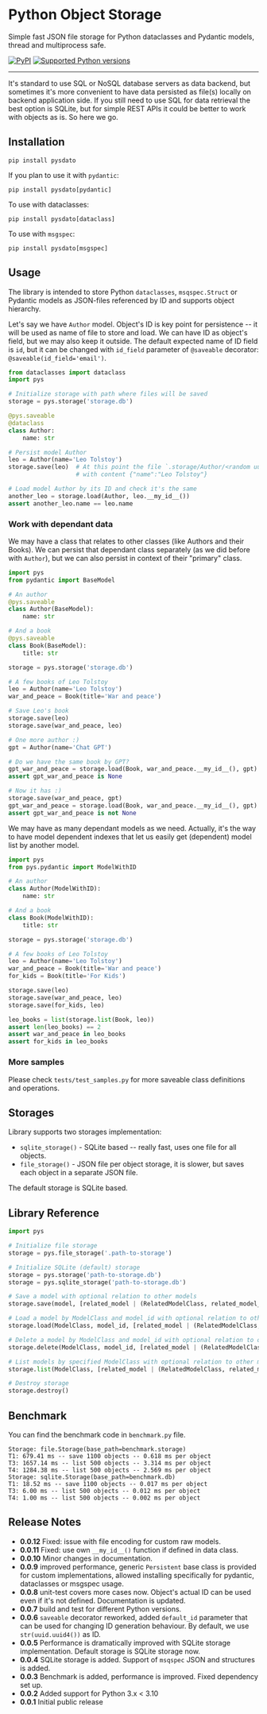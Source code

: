 # Python Object Storage 

Simple fast JSON file storage for Python dataclasses and Pydantic models, thread and multiprocess safe. 

[![PyPI](https://img.shields.io/pypi/v/pysdato)](https://pypi.org/project/pysdato/)
[![Supported Python
versions](https://img.shields.io/pypi/pyversions/pysdato.svg)](https://pypi.org/project/pysdato/)

----
It's standard to use SQL or NoSQL database servers as data backend, but sometimes it's more
convenient to have data persisted as file(s) locally on backend application side. If you still
need to use SQL for data retrieval the best option is SQLite, but for simple REST APIs it 
could be better to work with objects as is. So here we go.

## Installation
```shell
pip install pysdato
```

If you plan to use it with `pydantic`:
```shell
pip install pysdato[pydantic]
```

To use with dataclasses:
```shell
pip install pysdato[dataclass]
```

To use with `msgspec`:
```shell
pip install pysdato[msgspec]
```


## Usage
The library is intended to store Python `dataclasses`, `msqspec.Struct` or Pydantic models as JSON-files referenced by ID 
and supports object hierarchy. 

Let's say we have `Author` model. Object's ID is key point for persistence -- it will be used as name of
file to store and load. We can have ID as object's field, but we may also keep it outside. 
The default expected name of ID field is `id`, but it can be changed with `id_field` 
parameter of `@saveable` decorator: `@saveable(id_field='email')`. 

```python
from dataclasses import dataclass
import pys

# Initialize storage with path where files will be saved
storage = pys.storage('storage.db')

@pys.saveable
@dataclass
class Author:
    name: str

# Persist model Author
leo = Author(name='Leo Tolstoy')
storage.save(leo)  # At this point the file `.storage/Author/<random uuid id>.json` will be saved
                   # with content {"name":"Leo Tolstoy"}

# Load model Author by its ID and check it's the same
another_leo = storage.load(Author, leo.__my_id__())
assert another_leo.name == leo.name
```

### Work with dependant data
We may have a class that relates to other classes (like Authors and their Books). We can persist
that dependant class separately (as we did before with `Author`), but we can also persist 
in context of their "primary" class.

```python
import pys
from pydantic import BaseModel

# An author
@pys.saveable
class Author(BaseModel):
    name: str

# And a book
@pys.saveable
class Book(BaseModel):
    title: str

storage = pys.storage('storage.db')

# A few books of Leo Tolstoy
leo = Author(name='Leo Tolstoy')
war_and_peace = Book(title='War and peace')

# Save Leo's book
storage.save(leo)
storage.save(war_and_peace, leo)

# One more author :)
gpt = Author(name='Chat GPT')

# Do we have the same book by GPT?
gpt_war_and_peace = storage.load(Book, war_and_peace.__my_id__(), gpt)
assert gpt_war_and_peace is None

# Now it has :)
storage.save(war_and_peace, gpt)
gpt_war_and_peace = storage.load(Book, war_and_peace.__my_id__(), gpt)
assert gpt_war_and_peace is not None
```

We may have as many dependant models as we need. Actually, it's the way to have model dependent indexes
that let us easily get (dependent) model list by another model.
```python
import pys
from pys.pydantic import ModelWithID

# An author
class Author(ModelWithID):
    name: str

# And a book
class Book(ModelWithID):
    title: str

storage = pys.storage('storage.db')

# A few books of Leo Tolstoy
leo = Author(name='Leo Tolstoy')
war_and_peace = Book(title='War and peace')
for_kids = Book(title='For Kids')

storage.save(leo)
storage.save(war_and_peace, leo)
storage.save(for_kids, leo)

leo_books = list(storage.list(Book, leo))
assert len(leo_books) == 2
assert war_and_peace in leo_books
assert for_kids in leo_books
```

### More samples
Please check `tests/test_samples.py` for more saveable class definitions and operations.

## Storages
Library supports two storages implementation: 
- `sqlite_storage()` - SQLite based -- really fast, uses one file for all objects.
- `file_storage()` - JSON file per object storage, it is slower, but saves each object in a separate JSON file.

The default storage is SQLite based.

## Library Reference
```python
import pys

# Initialize file storage
storage = pys.file_storage('.path-to-storage')

# Initialize SQLite (default) storage
storage = pys.storage('path-to-storage.db')
storage = pys.sqlite_storage('path-to-storage.db')

# Save a model with optional relation to other models
storage.save(model, [related_model | (RelatedModelClass, related_model_id), ...])

# Load a model by ModelClass and model_id with optional relation to other models
storage.load(ModelClass, model_id, [related_model | (RelatedModelClass, related_model_id), ...])

# Delete a model by ModelClass and model_id with optional relation to other models
storage.delete(ModelClass, model_id, [related_model | (RelatedModelClass, related_model_id), ...])

# List models by specified ModelClass with optional relation to other models
storage.list(ModelClass, [related_model | (RelatedModelClass, related_model_id), ...])

# Destroy storage
storage.destroy()
```

## Benchmark
You can find the benchmark code in `benchmark.py` file.

```
Storage: file.Storage(base_path=benchmark.storage)
T1: 679.41 ms -- save 1100 objects -- 0.618 ms per object
T3: 1657.14 ms -- list 500 objects -- 3.314 ms per object
T4: 1284.38 ms -- list 500 objects -- 2.569 ms per object
Storage: sqlite.Storage(base_path=benchmark.db)
T1: 18.52 ms -- save 1100 objects -- 0.017 ms per object
T3: 6.00 ms -- list 500 objects -- 0.012 ms per object
T4: 1.00 ms -- list 500 objects -- 0.002 ms per object
```

## Release Notes
- **0.0.12** Fixed: issue with file encoding for custom raw models.
- **0.0.11** Fixed: use own `__my_id__()` function if defined in data class.
- **0.0.10** Minor changes in documentation.
- **0.0.9** improved performance, generic `Persistent` base class is provided for custom implementations,
  allowed installing specifically for pydantic, dataclasses or msgspec usage.
- **0.0.8** unit-test covers more cases now. Object's actual ID can be used even if it's not defined. 
  Documentation is updated. 
- **0.0.7** build and test for different Python versions.
- **0.0.6** `saveable` decorator reworked, added `default_id` parameter that can be used for
changing ID generation behaviour. By default, we use `str(uuid.uuid4())` as ID.
- **0.0.5** Performance is dramatically improved with SQLite storage implementation. 
Default storage is SQLite storage now.
- **0.0.4** SQLite storage is added. Support of `msqspec` JSON and structures is added.
- **0.0.3** Benchmark is added, performance is improved. Fixed dependency set up.
- **0.0.2** Added support for Python 3.x < 3.10
- **0.0.1** Initial public release
